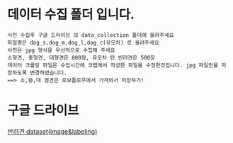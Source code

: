 # 데이터 수집 폴더 입니다.
```
사진 수집후 구글 드라이브 의 data_collection 폴더에 올려주세요
파일명은 dog_s,dog_m,dog_l,dog_c(유모차) 로 올려주세요
사진은 jpg 형식을 우선적으로 수집해 주세요
소형견, 중형견, 대형견은 800장, 유모차 탄 반려견은 500장
데이터 크롤링 파일은 수업시간에 코랩에서 작성한 파일을 수정한것입니다. jpg 파일만을 저장하도록 변경하였습니다.
==> 소,중,대 형견은 로보플로우에서 가져와서 저장하기!
```
# 구글 드라이브
[반려견 dataset(image&labeling)](https://drive.google.com/drive/folders/144WWFIqa0FAuYowrmBJ43xQD4AG7LUhG?usp=drive_link)
